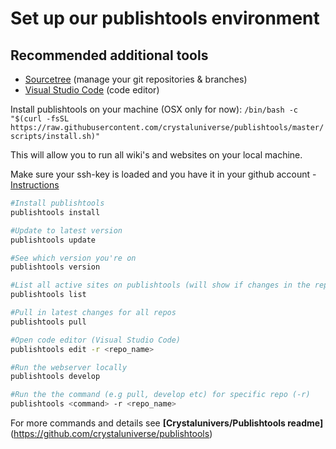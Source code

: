 
# Set up our publishtools environment

## Recommended additional tools

- [Sourcetree](https://www.sourcetreeapp.com/) (manage your git repositories & branches)
- [Visual Studio Code](https://code.visualstudio.com/) (code editor)


Install publishtools on your machine (OSX only for now):
`/bin/bash -c "$(curl -fsSL https://raw.githubusercontent.com/crystaluniverse/publishtools/master/scripts/install.sh)"`

This will allow you to run all wiki's and websites on your local machine.

Make sure your ssh-key is loaded and you have it in your github account - [Instructions](docs/sshkey.md)

```bash
#Install publishtools
publishtools install

#Update to latest version
publishtools update

#See which version you're on
publishtools version

#List all active sites on publishtools (will show if changes in the repo)
publishtools list

#Pull in latest changes for all repos
publishtools pull

#Open code editor (Visual Studio Code)
publishtools edit -r <repo_name>

#Run the webserver locally
publishtools develop

#Run the the command (e.g pull, develop etc) for specific repo (-r)
publishtools <command> -r <repo_name>
```

For more commands and details see **[Crystalunivers/Publishtools readme]**(https://github.com/crystaluniverse/publishtools)
